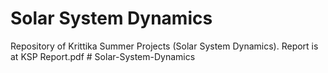 # Solar System Dynamics
Repository of Krittika Summer Projects (Solar System Dynamics). Report is at KSP Report.pdf
#   S o l a r - S y s t e m - D y n a m i c s  
 